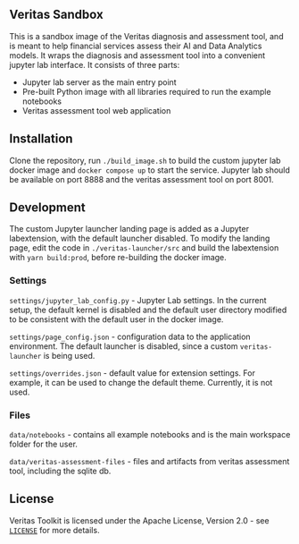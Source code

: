 ## Veritas Sandbox

This is a sandbox image of the Veritas diagnosis and assessment tool, and is meant to help financial services assess their AI and Data Analytics models. It wraps the diagnosis and assessment tool into a convenient jupyter lab interface. It consists of three parts:

- Jupyter lab server as the main entry point
- Pre-built Python image with all libraries required to run the example notebooks
- Veritas assessment tool web application

## Installation

Clone the repository, run `./build_image.sh` to build the custom jupyter lab docker image and `docker compose up` to start the service. Jupyter lab should be available on port 8888 and the veritas assessment tool on port 8001.

## Development

The custom Jupyter launcher landing page is added as a Jupyter labextension, with the default launcher disabled.
To modify the landing page, edit the code in `./veritas-launcher/src` and build the labextension with `yarn build:prod`, before re-building the docker image.

### Settings

`settings/jupyter_lab_config.py` - Jupyter Lab settings. In the current setup, the default kernel is disabled and the default user directory modified to be consistent with the default user in the docker image.

`settings/page_config.json` - configuration data to the application environment. The default launcher is disabled, since a custom `veritas-launcher` is being used.

`settings/overrides.json` - default value for extension settings. For example, it can be used to change the default theme. Currently, it is not used.

### Files

`data/notebooks` - contains all example notebooks and is the main workspace folder for the user.

`data/veritas-assessment-files` - files and artifacts from veritas assessment tool, including the sqlite db.

## License

Veritas Toolkit is licensed under the Apache License, Version 2.0 - see [`LICENSE`](./LICENSE) for more details.
